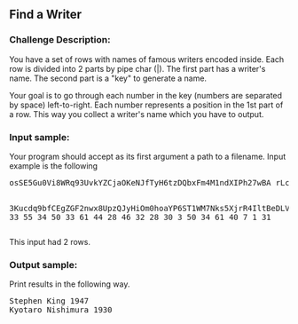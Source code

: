 <h2>Find a Writer</h2>

<h3>Challenge Description:</h3>

<p>
    You have a set of rows with names of famous writers encoded inside.
    Each row is divided into 2 parts by pipe char (|).
    The first part has a writer&apos;s name. The second part is a &quot;key&quot; to generate
    a name.
</p>
<p>
    Your goal is to go through each number in the key (numbers are separated by space)
    left-to-right.
    Each number represents a position in the 1st part of a row.
    This way you collect a writer&apos;s name which you have to output.
</p>

<h3>Input sample:</h3>
<p>
    Your program should accept as its first argument a path to a filename. Input example is the following
</p>
<pre>osSE5Gu0Vi8WRq93UvkYZCjaOKeNJfTyH6tzDQbxFm4M1ndXIPh27wBA rLclpg| 3 35 27 62 51 27 46 57 26 10 46 63 57 45 15 43 53

3Kucdq9bfCEgZGF2nwx8UpzQJyHiOm0hoaYP6ST1WM7Nks5XjrR4IltBeDLV vA| 2 26 33 55 34 50 33 61 44 28 46 32 28 30 3 50 34 61 40 7 1 31</pre>
<p>
    This input had 2 rows.
</p>

<h3>Output sample:</h3>

<p>
    Print results in the following way.
</p>

<pre>Stephen King 1947
Kyotaro Nishimura 1930</pre>